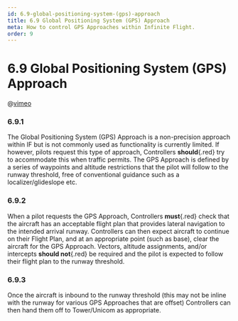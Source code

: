 ```yaml
---
id: 6.9-global-positioning-system-(gps)-approach
title: 6.9 Global Positioning System (GPS) Approach
meta: How to control GPS Approaches within Infinite Flight.
order: 9
---
```


# 6.9  Global Positioning System (GPS) Approach



@[vimeo](442728868)



### 6.9.1

The Global Positioning System (GPS) Approach is a non-precision approach within IF but is not commonly used as functionality is currently limited. If however, pilots request this type of approach, Controllers **should**{.red} try to accommodate this when traffic permits. The GPS Approach is defined by a series of waypoints and altitude restrictions that the pilot will follow to the runway threshold, free of conventional guidance such as a localizer/glideslope etc.



### 6.9.2

When a pilot requests the GPS Approach, Controllers **must**{.red} check that the aircraft has an acceptable flight plan that provides lateral navigation to the intended arrival runway. Controllers can then expect aircraft to continue on their Flight Plan, and at an appropriate point (such as base), clear the aircraft for the GPS Approach. Vectors, altitude assignments, and/or intercepts **should not**{.red} be required and the pilot is expected to follow their flight plan to the runway threshold.



### 6.9.3

Once the aircraft is inbound to the runway threshold (this may not be inline with the runway for various GPS Approaches that are offset) Controllers can then hand them off to Tower/Unicom as appropriate.

